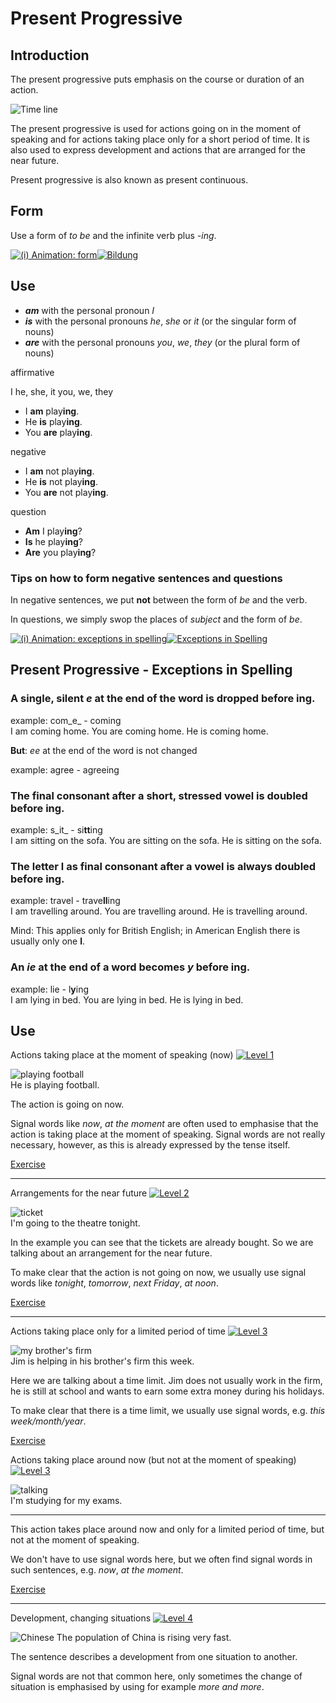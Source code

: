 # **Present Progressive**

## Introduction

The present progressive puts emphasis on the course or duration of an action.

![Time line](https://www.ego4u.com/images/grammar/present-progressive-1.en.png)

The present progressive is used for actions going on in the moment of speaking and for actions taking place only for a
short period of time. It is also used to express development and actions that are arranged for the near future.

Present progressive is also known as present continuous.

## Form

Use a form of _to be_ and the infinite verb plus _\-ing_.

[![(i)](https://www.ego4u.com/images/misc/info.png) Animation: form![Bildung](https://www.ego4u.com/images/grammar/present-progressive-2.en.gif)](https://www.ego4u.com/en/cram-up/grammar/present-progressive/form#)

## Use

- _**am**_ with the personal pronoun _I_
- _**is**_ with the personal pronouns _he_, _she_ or _it_ (or the singular form of nouns)
- _**are**_ with the personal pronouns _you_, _we_, _they_ (or the plural form of nouns)

affirmative

I he, she, it you, we, they

- I **am** play**ing**.
- He **is** play**ing**.
- You **are** play**ing**.

negative

- I **am** not play**ing**.
- He **is** not play**ing**.
- You **are** not play**ing**.

question

- **Am** I play**ing**?
- **Is** he play**ing**?
- **Are** you play**ing**?

### Tips on how to form negative sentences and questions

In negative sentences, we put **not** between the form of _be_ and the verb.

In questions, we simply swop the places of _subject_ and the form of _be_.

[![(i)](https://www.ego4u.com/images/misc/info.png) Animation: exceptions in spelling![Exceptions in Spelling](https://www.ego4u.com/images/grammar/present-progressive-4.en.gif)](https://www.ego4u.com/en/cram-up/grammar/present-progressive/exceptions#)

## Present Progressive - Exceptions in Spelling

### A single, silent _e_ at the end of the word is dropped before ing.

example: com_e_ - coming  
I am coming home. You are coming home. He is coming home.

**But**: _ee_ at the end of the word is not changed

example: agree - agreeing

### The final consonant after a short, stressed vowel is doubled before ing.

example: s_it_ - si**tt**ing  
I am sitting on the sofa. You are sitting on the sofa. He is sitting on the sofa.

### The letter l as final consonant after a vowel is always doubled before ing.

example: travel - trave**ll**ing  
I am travelling around. You are travelling around. He is travelling around.

Mind: This applies only for British English; in American English there is usually only one **l**.

### An _ie_ at the end of a word becomes _y_ before ing.

example: lie - l**y**ing  
I am lying in bed. You are lying in bed. He is lying in bed.

## Use

Actions taking place at the moment of speaking (now) [![Level 1](https://www.ego4u.com/images/misc/level-1.png)](https://www.ego4u.com/en/cram-up/grammar/present-progressive/use#p0)

![playing football](https://www.ego4u.com/images/grammar/present-progressive-5.png)  
He is playing football.

The action is going on now.

Signal words like _now_, _at the moment_ are often used to emphasise that the action is taking place at the moment of speaking. Signal words are not really necessary, however, as this is already expressed by the tense itself.

[Exercise](https://www.ego4u.com/en/cram-up/grammar/present-progressive/use/exercises)

----

Arrangements for the near future [![Level 2](https://www.ego4u.com/images/misc/level-2.png)](https://www.ego4u.com/en/cram-up/grammar/present-progressive/use#p1)

![ticket](https://www.ego4u.com/images/grammar/present-progressive-6.png)  
I'm going to the theatre tonight.

In the example you can see that the tickets are already bought. So we are talking about an arrangement for the near future.

To make clear that the action is not going on now, we usually use signal words like _tonight_, _tomorrow_, _next Friday_, _at noon_.

[Exercise](https://www.ego4u.com/en/cram-up/grammar/present-progressive/use/exercises?use02)

----
Actions taking place only for a limited period of time [![Level 3](https://www.ego4u.com/images/misc/level-3.png)](https://www.ego4u.com/en/cram-up/grammar/present-progressive/use#p2)

![my brother's firm](https://www.ego4u.com/images/grammar/present-progressive-7.png)  
Jim is helping in his brother's firm this week.

Here we are talking about a time limit. Jim does not usually work in the firm, he is still at school and wants to earn some extra money during his holidays.

To make clear that there is a time limit, we usually use signal words, e.g. _this week/month/year_.

[Exercise](https://www.ego4u.com/en/cram-up/grammar/present-progressive/use/exercises?use03)

Actions taking place around now (but not at the moment of speaking) [![Level 3](https://www.ego4u.com/images/misc/level-3.png)](https://www.ego4u.com/en/cram-up/grammar/present-progressive/use#p3)

![talking](https://www.ego4u.com/images/grammar/present-progressive-8.png)  
I'm studying for my exams.

----

This action takes place around now and only for a limited period of time, but not at the moment of speaking.

We don't have to use signal words here, but we often find signal words in such sentences, e.g. _now_, _at the moment_.

[Exercise](https://www.ego4u.com/en/cram-up/grammar/present-progressive/use/exercises?use04)

----

Development, changing situations [![Level 4](https://www.ego4u.com/images/misc/level-4.png)](https://www.ego4u.com/en/cram-up/grammar/present-progressive/use#p4)

![Chinese](https://www.ego4u.com/images/grammar/present-progressive-9.gif) The population of China is rising very fast.

The sentence describes a development from one situation to another.

Signal words are not that common here, only sometimes the change of situation is emphasised by using for example _more and more_.